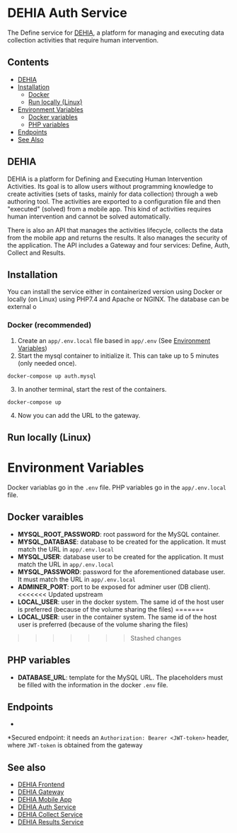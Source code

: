 # DEHIA Auth Service
The Define service for [DEHIA](http://sedici.unlp.edu.ar/handle/10915/116617), a platform for managing and executing data collection activities that require human intervention.

## Contents
- [DEHIA](#dehia)
- [Installation](#installation)
  - [Docker](#docker-recommended)
  - [Run locally (Linux)](#run-locally-linux)
- [Environment Variables](#environment-variables)
  - [Docker variables](#docker-variables)
  - [PHP variables](#php-variables)
- [Endpoints](#endpoints)
- [See Also](#see-also)

## DEHIA
DEHIA is a platform for Defining and Executing Human Intervention Activities. Its goal is to allow users without programming knowledge to create activities (sets of tasks, mainly for data collection) through a web authoring tool. The activities are exported to a configuration file and then "executed" (solved) from a mobile app. This kind of activities requires human intervention and cannot be solved automatically. 

There is also an API that manages the activities lifecycle, collects the data from the mobile app and returns the results. It also manages the security of the application. The API includes a Gateway and four services: Define, Auth, Collect and Results.

## Installation
You can install the service either in containerized version using Docker or locally (on Linux) using PHP7.4 and Apache or NGINX. The database can be external o
### Docker (recommended)
 1. Create an `app/.env.local` file based in `app/.env` (See [Environment Variables](#Environment-Variables))
 2. Start the mysql container to initialize it. This can take up to 5 minutes (only needed once).
 ```
 docker-compose up auth.mysql
 ```
 3. In another terminal, start the rest of the containers.
 ```
 docker-compose up
 ```
 4. Now you can add the URL to the gateway.
## Run locally (Linux)
# Environment Variables
Docker variablas go in the `.env` file. PHP variables go in the `app/.env.local` file.
## Docker varaibles
- **MYSQL_ROOT_PASSWORD**: root password for the MySQL container. 
- **MYSQL_DATABASE**: database to be created for the application. It must match the URL in `app/.env.local`
- **MYSQL_USER**: database user to be created for the application. It must match the URL in `app/.env.local`
- **MYSQL_PASSWORD**: password for the aforementioned database user. It must match the URL in `app/.env.local`
- **ADMINER_PORT**: port to be exposed for adminer user (DB client).
<<<<<<< Updated upstream
- **LOCAL_USER**: user in the docker system. The same id of the host user is preferred (because of the volume sharing the files)
=======
- **LOCAL_USER**: user in the container system. The same id of the host user is preferred (because of the volume sharing the files)
>>>>>>> Stashed changes
## PHP variables
- **DATABASE_URL**: template for the MySQL URL. The placeholders must be filled with the information in the docker `.env` file.

## Endpoints
- 


*Secured endpoint: it needs an `Authorization: Bearer <JWT-token>` header, where `JWT-token` is obtained from the gateway


## See also
- [DEHIA Frontend](https://github.com/mokocchi/autores-demo-client)
- [DEHIA Gateway](https://github.com/mokocchi/dehia_gateway)
- [DEHIA Mobile App](https://github.com/mokocchi/prototipo-app-actividades)
- [DEHIA Auth Service](https://github.com/mokocchi/dehia_auth)
- [DEHIA Collect Service](https://github.com/mokocchi/dehia_collect)
- [DEHIA Results Service](https://github.com/mokocchi/dehia_results)